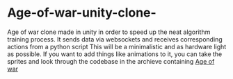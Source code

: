 # Age-of-war-unity-clone-
Age of war clone made in unity in order to speed up the neat algorithm training process. It sends data via websockets and receives corresponding actions from a python script
This will be a minimalistic and as hardware light as possible. If you want to add things like animations to it, you can take the sprites and look through the codebase in the archieve containing [Age of war](https://github.com/erupturatis/Decompiled-flash-games-archive)
